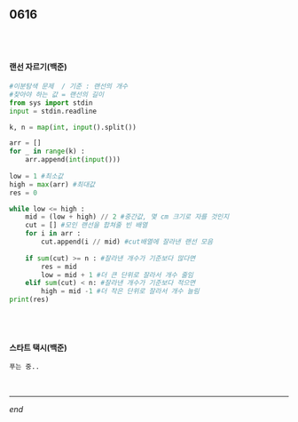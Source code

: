 ## 0616

<br>

<br>

#### 랜선 자르기(백준)

```python
#이분탐색 문제  / 기준 : 랜선의 개수
#찾아야 하는 값 = 랜선의 길이
from sys import stdin
input = stdin.readline 

k, n = map(int, input().split()) 

arr = []
for _ in range(k) :
    arr.append(int(input()))
    
low = 1 #최소값
high = max(arr) #최대값
res = 0

while low <= high :
    mid = (low + high) // 2 #중간값, 몇 cm 크기로 자를 것인지
    cut = [] #모인 랜선을 합쳐줄 빈 배열
    for i in arr :
        cut.append(i // mid) #cut배열에 잘라낸 랜선 모음
        
    if sum(cut) >= n : #잘라낸 개수가 기준보다 많다면
        res = mid
        low = mid + 1 #더 큰 단위로 잘라서 개수 줄임
    elif sum(cut) < n: #잘라낸 개수가 기준보다 적으면
        high = mid -1 #더 작은 단위로 잘라서 개수 늘림
print(res)
```

<br>

<br>

#### 스타트 택시(백준)

```python
푸는 중..
```

<br>

---

*end*